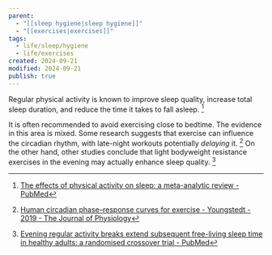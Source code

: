 ```yaml
---
parent:
  - "[[sleep hygiene|sleep hygiene]]"
  - "[[exercises|exercises]]"
tags:
  - life/sleep/hygiene
  - life/exercises
created: 2024-09-21
modified: 2024-09-21
publish: true
---
```

Regular physical activity is known to improve sleep quality, increase total sleep duration, and reduce the time it takes to fall asleep. [^2]

It is often recommended to avoid exercising close to bedtime. The evidence in this area is mixed. Some research suggests that exercise can influence the circadian rhythm, with late-night workouts potentially _delaying_ it. [^1] On the other hand, other studies conclude that light bodyweight resistance exercises in the evening may actually enhance sleep quality. [^3]

[^1]: [Human circadian phase–response curves for exercise - Youngstedt - 2019 - The Journal of Physiology](https://physoc.onlinelibrary.wiley.com/doi/full/10.1113/JP276943)
[^2]: [The effects of physical activity on sleep: a meta-analytic review - PubMed](https://pubmed.ncbi.nlm.nih.gov/25596964/)
[^3]: [Evening regular activity breaks extend subsequent free-living sleep time in healthy adults: a randomised crossover trial - PubMed](https://pubmed.ncbi.nlm.nih.gov/39027425/)